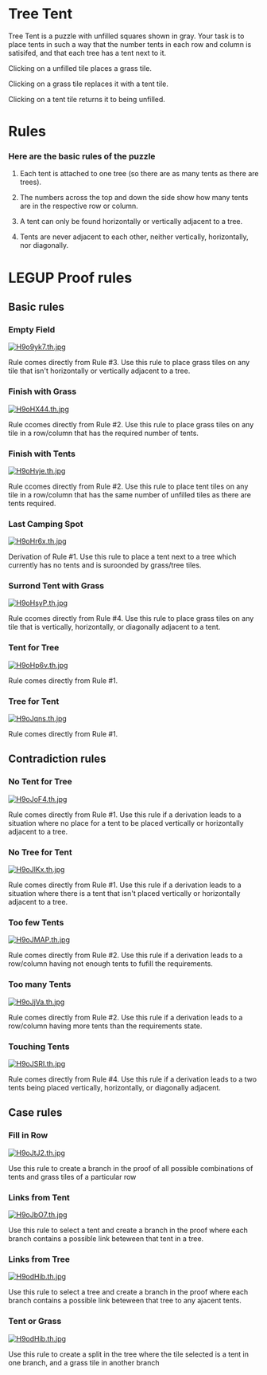 # Tree Tent
Tree Tent is a puzzle with unfilled squares shown in gray. Your task is to place tents in such a way that the number tents in each row and column is satisifed, and that each tree has a tent next to it.

Clicking on a unfilled tile places a grass tile.

Clicking on a grass tile replaces it with a tent tile.

Clicking on a tent tile returns it to being unfilled.

# Rules
### Here are the basic rules of the puzzle

1) Each tent is attached to one tree (so there are as many tents as there are trees).

2) The numbers across the top and down the side show how many tents are in the respective row or column.

3) A tent can only be found horizontally or vertically adjacent to a tree.

4) Tents are never adjacent to each other, neither vertically, horizontally, nor diagonally.

# LEGUP Proof rules
## Basic rules


### Empty Field

[![H9o9yk7.th.jpg](https://iili.io/H9o9yk7.th.jpg)](https://freeimage.host/i/H9o9yk7)

Rule comes directly from Rule #3. Use this rule to place grass tiles on any tile that isn't horizontally or vertically adjacent to a tree.


### Finish with Grass

[![H9oHX44.th.jpg](https://iili.io/H9oHX44.th.jpg)](https://freeimage.host/i/H9oHX44)

Rule ccomes directly from Rule #2. Use this rule to place grass tiles on any tile in a row/column that has the required number of tents.

### Finish with Tents

[![H9oHvje.th.jpg](https://iili.io/H9oHvje.th.jpg)](https://freeimage.host/i/H9oHvje)

Rule ccomes directly from Rule #2. Use this rule to place tent tiles on any tile in a row/column that has the same number of unfilled tiles as there are tents required.  


### Last Camping Spot

[![H9oHr6x.th.jpg](https://iili.io/H9oHr6x.th.jpg)](https://freeimage.host/i/H9oHr6x)

Derivation of Rule #1. Use this rule to place a tent next to a tree which currently has no tents and is suroonded by grass/tree tiles.

### Surrond Tent with Grass

[![H9oHsyP.th.jpg](https://iili.io/H9oHsyP.th.jpg)](https://freeimage.host/i/H9oHsyP)

Rule ccomes directly from Rule #4. Use this rule to place grass tiles on any tile that is vertically, horizontally, or diagonally adjacent to a tent.

### Tent for Tree

[![H9oHp6v.th.jpg](https://iili.io/H9oHp6v.th.jpg)](https://freeimage.host/i/H9oHp6v)

Rule comes directly from Rule #1.

### Tree for Tent

[![H9oJqns.th.jpg](https://iili.io/H9oJqns.th.jpg)](https://freeimage.host/i/H9oJqns)

Rule comes directly from Rule #1.

## Contradiction rules

### No Tent for Tree

[![H9oJoF4.th.jpg](https://iili.io/H9oJoF4.th.jpg)](https://freeimage.host/i/H9oJoF4)

Rule comes directly from Rule #1. Use this rule if a derivation leads to a situation where no place for a tent to be placed vertically or horizontally adjacent to a tree.

### No Tree for Tent

[![H9oJlKx.th.jpg](https://iili.io/H9oJlKx.th.jpg)](https://freeimage.host/i/H9oJlKx)

Rule comes directly from Rule #1. Use this rule if a derivation leads to a situation where there is a tent that isn't placed vertically or horizontally adjacent to a tree.

### Too few Tents

[![H9oJMAP.th.jpg](https://iili.io/H9oJMAP.th.jpg)](https://freeimage.host/i/H9oJMAP)

Rule comes directly from Rule #2. Use this rule if a derivation leads to a row/column having not enough tents to fufill the requirements.

### Too many Tents

[![H9oJjVa.th.jpg](https://iili.io/H9oJjVa.th.jpg)](https://freeimage.host/i/H9oJjVa)

Rule comes directly from Rule #2. Use this rule if a derivation leads to a row/column having more tents than the requirements state.



### Touching Tents

[![H9oJSRI.th.jpg](https://iili.io/H9oJSRI.th.jpg)](https://freeimage.host/i/H9oJSRI)

Rule comes directly from Rule #4. Use this rule if a derivation leads to a two tents being placed vertically, horizontally, or diagonally adjacent.



## Case rules

### Fill in Row

[![H9oJtJ2.th.jpg](https://iili.io/H9oJtJ2.th.jpg)](https://freeimage.host/i/H9oJtJ2)

Use this rule to create a branch in the proof of all possible combinations of tents and grass tiles of a particular row 


### Links from Tent

[![H9oJbO7.th.jpg](https://iili.io/H9oJbO7.th.jpg)](https://freeimage.host/i/H9oJbO7)

Use this rule to select a tent and create a branch in the proof where each branch contains a possible link beteween that tent in a tree.


### Links from Tree

[![H9odHib.th.jpg](https://iili.io/H9odHib.th.jpg)](https://freeimage.host/i/H9odHib)

Use this rule to select a tree and create a branch in the proof where each branch contains a possible link beteween that tree to any ajacent tents.


### Tent or Grass

[![H9odHib.th.jpg](https://iili.io/H9odHib.th.jpg)](https://freeimage.host/i/H9odHib)

Use this rule to create a split in the tree where the tile selected is a tent in one branch, and a grass tile in another branch



